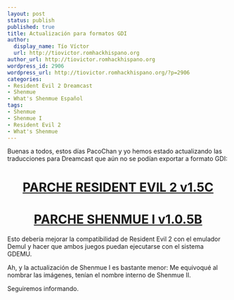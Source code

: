 ```yaml
---
layout: post
status: publish
published: true
title: Actualización para formatos GDI
author:
  display_name: Tío Víctor
  url: http://tiovictor.romhackhispano.org
author_url: http://tiovictor.romhackhispano.org
wordpress_id: 2906
wordpress_url: http://tiovictor.romhackhispano.org/?p=2906
categories:
- Resident Evil 2 Dreamcast
- Shenmue
- What's Shenmue Español
tags:
- Shenmue
- Shenmue I
- Resident Evil 2
- What's Shenmue
---
```

Buenas a todos, estos días PacoChan y yo hemos estado actualizando las traducciones para 
Dreamcast que aún no se podían exportar a formato GDI:

<h1 style="text-align: center;"><a href="http://www.mediafire.com/download/o5vpgcn3ouioq5v/ResidentEvil2DC-V15C.7z" target="_blank">PARCHE 
RESIDENT EVIL 2 v1.5C</a></h1>  
<h1 style="text-align: center;"><a href="http://www.mediafire.com/download/1m6fenyl53bih70/ShenmueIEnEspa%C3%B1ol105b.7z" target="_blank">PARCHE 
SHENMUE I v1.0.5B</a></h1>  
Esto debería mejorar la compatibilidad de Resident Evil 2 con el emulador Demul y hacer que 
ambos juegos puedan ejecutarse con el sistema GDEMU.

Ah, y la actualización de Shenmue I es bastante menor: Me equivoqué al nombrar las imágenes, 
tenían el nombre interno de Shenmue II.

Seguiremos informando.
